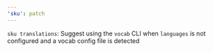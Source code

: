 ```yaml
---
'sku': patch
---
```


`sku translations`: Suggest using the `vocab` CLI when `languages` is not configured and a vocab config file is detected
